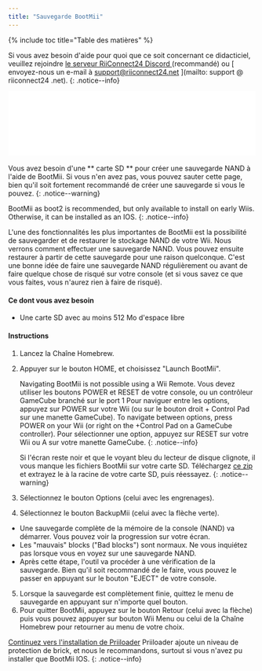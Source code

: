 ```yaml
---
title: "Sauvegarde BootMii"
---
```


{% include toc title="Table des matières" %}

Si vous avez besoin d'aide pour quoi que ce soit concernant ce didacticiel, veuillez rejoindre [ le serveur RiiConnect24 Discord ](https://discord.gg/rc24) (recommandé) ou \[ envoyez-nous un e-mail à support@riiconnect24.net \](mailto: support @ riiconnect24 .net).
{: .notice--info}

![BootMii Logo](/images/bootmii.png)

Vous avez besoin d'une ** carte SD ** pour créer une sauvegarde NAND à l'aide de BootMii. Si vous n'en avez pas, vous pouvez sauter cette page, bien qu'il soit fortement recommandé de créer une sauvegarde si vous le pouvez.
{: .notice--warning}

BootMii as boot2 is recommended, but only available to install on early Wiis. Otherwise, it can be installed as an IOS.
{: .notice--info}

L'une des fonctionnalités les plus importantes de BootMii est la possibilité de sauvegarder et de restaurer le stockage NAND de votre Wii. Nous verrons comment effectuer une sauvegarde NAND. Vous pouvez ensuite restaurer à partir de cette sauvegarde pour une raison quelconque. C'est une bonne idée de faire une sauvegarde NAND régulièrement ou avant de faire quelque chose de risqué sur votre console (et si vous savez ce que vous faites, vous n'aurez rien à faire de risqué).

#### Ce dont vous avez besoin
* Une carte SD avec au moins 512 Mo d'espace libre

#### Instructions
1. Lancez la Chaîne Homebrew.
2. Appuyer sur le bouton HOME, et choisissez "Launch BootMii".

    Navigating BootMii is not possible using a Wii Remote. Vous devez utiliser les boutons POWER et RESET de votre console, ou un contrôleur GameCube branché sur le port 1 Pour naviguer entre les options, appuyez sur POWER sur votre Wii (ou sur le bouton droit + Control Pad sur une manette GameCube). To navigate between options, press POWER on your Wii (or right on the +Control Pad on a GameCube controller). Pour sélectionner une option, appuyez sur RESET sur votre Wii ou A sur votre manette GameCube.
    {: .notice--info}


    Si l'écran reste noir et que le voyant bleu du lecteur de disque clignote, il vous manque les fichiers BootMii sur votre carte SD. Téléchargez [ce zip](https://static.hackmii.com/bootmii_sd_files.zip) et extrayez le à la racine de votre carte SD, puis réessayez.
    {: .notice--warning}

3. Sélectionnez le bouton Options (celui avec les engrenages).
4. Sélectionnez le bouton BackupMii (celui avec la flèche verte).
- Une sauvegarde complète de la mémoire de la console (NAND) va démarrer. Vous pouvez voir la progression sur votre écran.
- Les "mauvais" blocks ("Bad blocks") sont normaux. Ne vous inquiétez pas lorsque vous en voyez sur une sauvegarde NAND.
- Après cette étape, l'outil va procéder à une vérification de la sauvegarde. Bien qu'il soit recommandé de le faire, vous pouvez le passer en appuyant sur le bouton "EJECT" de votre console.
5. Lorsque la sauvegarde est complètement finie, quittez le menu de sauvegarde en appuyant sur n'importe quel bouton.
6. Pour quitter BootMii, appuyez sur le bouton Retour (celui avec la flèche) puis vous pouvez appuyer sur bouton Wii Menu ou celui de la Chaîne Homebrew pour retourner au menu de votre choix.


<!---
To restore from a NAND backup on your SD card, you can follow these instructions using RestoreMii (the button right next to BackupMii with a red arrow).
{: .notice--info}
-->

[Continuez vers l'installation de Priiloader](priiloader) Priiloader ajoute un niveau de protection de brick, et nous le recommandons, surtout si vous n'avez pu installer que BootMii IOS.
{: .notice--info}
